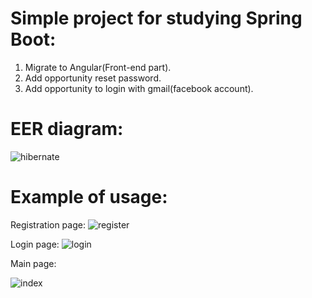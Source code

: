 # Simple project for studying Spring Boot:
1. Migrate to Angular(Front-end part).
2. Add opportunity reset password.
3. Add opportunity to login with gmail(facebook account).

# EER diagram:
![hibernate](https://user-images.githubusercontent.com/17299069/47139391-671a4d00-d2c4-11e8-89fc-4f0a184b0c65.png)

# Example of usage:
Registration page:
![register](https://user-images.githubusercontent.com/17299069/47163109-00b22080-d2fe-11e8-9a0f-eaac9e279655.PNG)

Login page:
![login](https://user-images.githubusercontent.com/17299069/47163211-335c1900-d2fe-11e8-90d1-505a2d60c7c8.PNG)

Main page:

![index](https://user-images.githubusercontent.com/17299069/47510005-e89f4b80-d87f-11e8-9326-59f6769b59e2.PNG)
